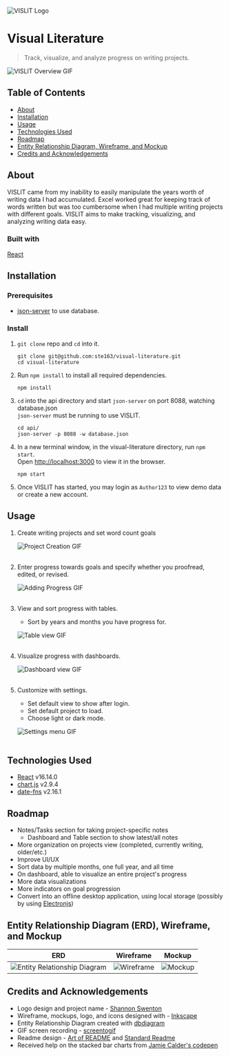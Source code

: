 ![VISLIT Logo](/assets/title_vl.svg)
# Visual Literature
>Track, visualize, and analyze progress on writing projects. 

![VISLIT Overview GIF](/assets/overview_vl.gif)

## Table of Contents
- [About](#About)
- [Installation](#Installation)
- [Usage](#Usage)
- [Technologies Used](#Technologies-Used)
- [Roadmap](#Roadmap)
- [Entity Relationship Diagram, Wireframe, and Mockup](#Entity-Relationship-Diagram-ERD-Wireframe-and-Mockup)
- [Credits and Acknowledgements](#Credits-and-Acknowledgements)

## About
VISLIT came from my inability to easily manipulate the years worth of writing data I had accumulated. Excel worked great for keeping track of words written but was too cumbersome when I had multiple writing projects with different goals. VISLIT aims to make tracking, visualizing, and analyzing writing data easy.

### Built with
[React](https://reactjs.org/)

## Installation

### Prerequisites
- [json-server](https://github.com/typicode/json-server) to use database.

### Install
1. ```git clone``` repo and ```cd``` into it.
    ```
    git clone git@github.com:ste163/visual-literature.git
    cd visual-literature
    ```

2. Run ```npm install``` to install all required dependencies.
    ```
    npm install
    ```

3. ```cd``` into the api directory and start ```json-server``` on port 8088, watching database.json<br>
```json-server``` must be running to use VISLIT.
    ```
    cd api/
    json-server -p 8088 -w database.json
    ```

4. In a new terminal window, in the visual-literature directory, run ```npm start```.<br>
Open [http://localhost:3000](http://localhost:3000) to view it in the browser.
    ```
    npm start
    ```


5. Once VISLIT has started, you may login as ```Author123``` to view demo data or create a new account.

## Usage
1. Create writing projects and set word count goals <br>

    ![Project Creation GIF](/readme-assets/readme_create.gif)
    <br>
    <br>

2. Enter progress towards goals and specify whether you proofread, edited, or revised. <br>

    ![Adding Progress GIF](/readme-assets/readme_progress.gif)
    <br>
    <br>

3. View and sort progress with tables. <br>
    - Sort by years and months you have progress for. <br>

    ![Table view GIF](/readme-assets/readme_table.gif)
    <br>
    <br>

4. Visualize progress with dashboards. <br>

    ![Dashboard view GIF](/readme-assets/readme_dashboard.gif)
    <br>
    <br>

5. Customize with settings. <br>
    - Set default view to show after login.
    - Set default project to load.
    - Choose light or dark mode. <br>
    
    ![Settings menu GIF](/readme-assets/readme_settings.gif)
    <br>
    <br>

## Technologies Used
- [React](https://reactjs.org/) v16.14.0 <br>
- [chart.js](https://www.chartjs.org/) v2.9.4 <br>
- [date-fns](https://date-fns.org/) v2.16.1 <br>

## Roadmap
- Notes/Tasks section for taking project-specific notes
    - Dashboard and Table section to show latest/all notes
- More organization on projects view (completed, currently writing, older/etc.)
- Improve UI/UX
- Sort data by multiple months, one full year, and all time
- On dashboard, able to visualize an entire project's progress
- More data visualizations
- More indicators on goal progression
- Convert into an offline desktop application, using local storage (possibly by using [Electronjs](https://www.electronjs.org/))

## Entity Relationship Diagram (ERD), Wireframe, and Mockup
|ERD |Wireframe |Mockup |
| ------ | ------ | ------ |
| ![Entity Relationship Diagram](/readme-assets/readme_ERD.png) | ![Wireframe](/readme-assets/readme_wireframe.png) | ![Mockup](/readme-assets/readme_mockup.png)

## Credits and Acknowledgements
- Logo design and project name - [Shannon Swenton](https://www.etsy.com/uk/shop/theshanconnection) <br>
- Wireframe, mockups, logo, and icons designed with - [Inkscape](https://inkscape.org/) <br>
- Entity Relationship Diagram created with [dbdiagram](https://dbdiagram.io/) <br>
- GIF screen recording - [screentogif](https://www.screentogif.com/) <br>
- Readme design - [Art of README](https://github.com/noffle/art-of-readme#readme) and [Standard Readme](https://github.com/RichardLitt/standard-readme) <br>
- Received help on the stacked bar charts from [Jamie Calder's codepen](https://codepen.io/jamiecalder/pen/NrROeB?editors=0010) <br>
